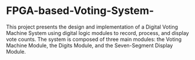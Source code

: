 # FPGA-based-Voting-System-
This project presents the design and implementation of a Digital Voting Machine  System using digital logic modules to record, process, and display vote counts. The  system is composed of three main modules: the Voting Machine Module, the Digits  Module, and the Seven-Segment Display Module.

